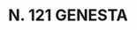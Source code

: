 ---
title: "N. 121 GENESTA"
plant-name: "N. 121"
plant-number: "121"
plant-xml: "/assets/xml/plant121.xml"
plant-img1: "/assets/img/plant121_verso.jpg"
plant-img2: "/assets/img/plant121.jpg"
plant-title: "N. 121 GENESTA"
plant-taxon-link: ""
plant-taxon-link: ""
layout: single-xml
---